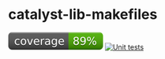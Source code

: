 # catalyst-lib-makefiles
[![coverage: 89%](./.readme-assets/coverage.svg)](https://github.com/liquid-labs/catalyst-lib-makefiles/pulls?q=is%3Apr+is%3Aclosed) [![Unit tests](https://github.com/liquid-labs/catalyst-lib-makefiles/actions/workflows/unit-tests-node.yaml/badge.svg)](https://github.com/liquid-labs/catalyst-lib-makefiles/actions/workflows/unit-tests-node.yaml)
